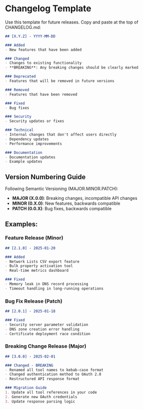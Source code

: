 # Changelog Template

Use this template for future releases. Copy and paste at the top of CHANGELOG.md:

```markdown
## [X.Y.Z] - YYYY-MM-DD

### Added
- New features that have been added

### Changed
- Changes to existing functionality
- **BREAKING**: Any breaking changes should be clearly marked

### Deprecated
- Features that will be removed in future versions

### Removed
- Features that have been removed

### Fixed
- Bug fixes

### Security
- Security updates or fixes

### Technical
- Internal changes that don't affect users directly
- Dependency updates
- Performance improvements

### Documentation
- Documentation updates
- Example updates
```

## Version Numbering Guide

Following Semantic Versioning (MAJOR.MINOR.PATCH):

- **MAJOR (X.0.0)**: Breaking changes, incompatible API changes
- **MINOR (0.X.0)**: New features, backwards compatible
- **PATCH (0.0.X)**: Bug fixes, backwards compatible

## Examples:

### Feature Release (Minor)
```markdown
## [2.1.0] - 2025-01-20

### Added
- Network Lists CSV export feature
- Bulk property activation tool
- Real-time metrics dashboard

### Fixed
- Memory leak in DNS record processing
- Timeout handling in long-running operations
```

### Bug Fix Release (Patch)
```markdown
## [2.0.1] - 2025-01-18

### Fixed
- Security server parameter validation
- DNS zone creation error handling
- Certificate deployment race condition
```

### Breaking Change Release (Major)
```markdown
## [3.0.0] - 2025-02-01

### Changed - BREAKING
- Renamed all tool names to kebab-case format
- Changed authentication method to OAuth 2.0
- Restructured API response format

### Migration Guide
1. Update all tool references in your code
2. Generate new OAuth credentials
3. Update response parsing logic
```